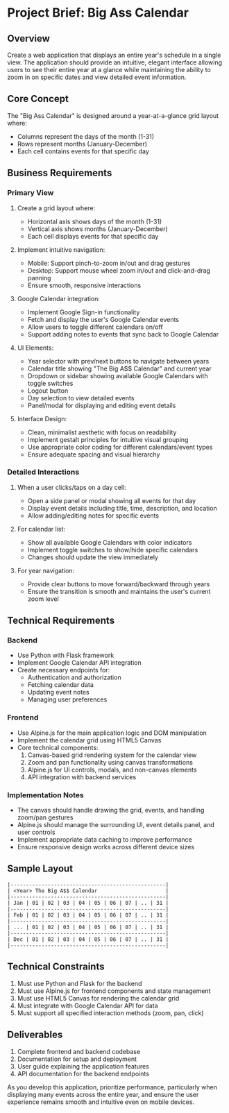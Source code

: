 # Project Brief: Big Ass Calendar

## Overview
Create a web application that displays an entire year's schedule in a single view. The application should provide an intuitive, elegant interface allowing users to see their entire year at a glance while maintaining the ability to zoom in on specific dates and view detailed event information.

## Core Concept
The "Big Ass Calendar" is designed around a year-at-a-glance grid layout where:
- Columns represent the days of the month (1-31)
- Rows represent months (January-December)
- Each cell contains events for that specific day

## Business Requirements

### Primary View
1. Create a grid layout where:
   - Horizontal axis shows days of the month (1-31)
   - Vertical axis shows months (January-December)
   - Each cell displays events for that specific day

2. Implement intuitive navigation:
   - Mobile: Support pinch-to-zoom in/out and drag gestures
   - Desktop: Support mouse wheel zoom in/out and click-and-drag panning
   - Ensure smooth, responsive interactions

3. Google Calendar integration:
   - Implement Google Sign-in functionality
   - Fetch and display the user's Google Calendar events
   - Allow users to toggle different calendars on/off
   - Support adding notes to events that sync back to Google Calendar

4. UI Elements:
   - Year selector with prev/next buttons to navigate between years
   - Calendar title showing "The Big A$$ Calendar" and current year
   - Dropdown or sidebar showing available Google Calendars with toggle switches
   - Logout button
   - Day selection to view detailed events
   - Panel/modal for displaying and editing event details

5. Interface Design:
   - Clean, minimalist aesthetic with focus on readability
   - Implement gestalt principles for intuitive visual grouping
   - Use appropriate color coding for different calendars/event types
   - Ensure adequate spacing and visual hierarchy

### Detailed Interactions
1. When a user clicks/taps on a day cell:
   - Open a side panel or modal showing all events for that day
   - Display event details including title, time, description, and location
   - Allow adding/editing notes for specific events

2. For calendar list:
   - Show all available Google Calendars with color indicators
   - Implement toggle switches to show/hide specific calendars
   - Changes should update the view immediately

3. For year navigation:
   - Provide clear buttons to move forward/backward through years
   - Ensure the transition is smooth and maintains the user's current zoom level

## Technical Requirements

### Backend
- Use Python with Flask framework
- Implement Google Calendar API integration
- Create necessary endpoints for:
  - Authentication and authorization
  - Fetching calendar data
  - Updating event notes
  - Managing user preferences

### Frontend
- Use Alpine.js for the main application logic and DOM manipulation
- Implement the calendar grid using HTML5 Canvas
- Core technical components:
  1. Canvas-based grid rendering system for the calendar view
  2. Zoom and pan functionality using canvas transformations
  3. Alpine.js for UI controls, modals, and non-canvas elements
  4. API integration with backend services

### Implementation Notes
- The canvas should handle drawing the grid, events, and handling zoom/pan gestures
- Alpine.js should manage the surrounding UI, event details panel, and user controls
- Implement appropriate data caching to improve performance
- Ensure responsive design works across different device sizes

## Sample Layout
```
|--------------------------------------------------|
| <Year> The Big A$$ Calendar                      |
|--------------------------------------------------|
| Jan | 01 | 02 | 03 | 04 | 05 | 06 | 07 | .. | 31 |
|--------------------------------------------------|
| Feb | 01 | 02 | 03 | 04 | 05 | 06 | 07 | .. | 31 |
|--------------------------------------------------|
| ... | 01 | 02 | 03 | 04 | 05 | 06 | 07 | .. | 31 |
|--------------------------------------------------|
| Dec | 01 | 02 | 03 | 04 | 05 | 06 | 07 | .. | 31 |
|--------------------------------------------------|
```

## Technical Constraints
1. Must use Python and Flask for the backend
2. Must use Alpine.js for frontend components and state management
3. Must use HTML5 Canvas for rendering the calendar grid
4. Must integrate with Google Calendar API for data
5. Must support all specified interaction methods (zoom, pan, click)

## Deliverables
1. Complete frontend and backend codebase
2. Documentation for setup and deployment
3. User guide explaining the application features
4. API documentation for the backend endpoints

As you develop this application, prioritize performance, particularly when displaying many events across the entire year, and ensure the user experience remains smooth and intuitive even on mobile devices.